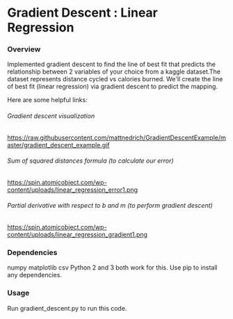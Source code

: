 # Gradient Descent : Linear Regression

<h3>Overview </h3>  
Implemented gradient descent to find the line of best fit that predicts the relationship between 2 variables of your choice from a kaggle dataset.The dataset represents distance cycled vs calories burned. We'll create the line of best fit (linear regression) via gradient descent to predict the mapping.

Here are some helpful links:

<h6>Gradient descent visualization</h6>

https://raw.githubusercontent.com/mattnedrich/GradientDescentExample/master/gradient_descent_example.gif

<h6>Sum of squared distances formula (to calculate our error)</h6>

https://spin.atomicobject.com/wp-content/uploads/linear_regression_error1.png

<h6>Partial derivative with respect to b and m (to perform gradient descent)</h6>

https://spin.atomicobject.com/wp-content/uploads/linear_regression_gradient1.png

<h3>Dependencies</h3>

numpy
matplotlib
csv
Python 2 and 3 both work for this. Use pip to install any dependencies.

<h3>Usage</h3>

Run gradient_descent.py to run this code. 
